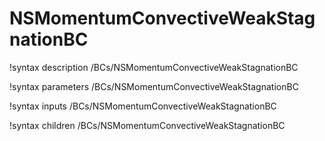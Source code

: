# NSMomentumConvectiveWeakStagnationBC

!syntax description /BCs/NSMomentumConvectiveWeakStagnationBC

!syntax parameters /BCs/NSMomentumConvectiveWeakStagnationBC

!syntax inputs /BCs/NSMomentumConvectiveWeakStagnationBC

!syntax children /BCs/NSMomentumConvectiveWeakStagnationBC
